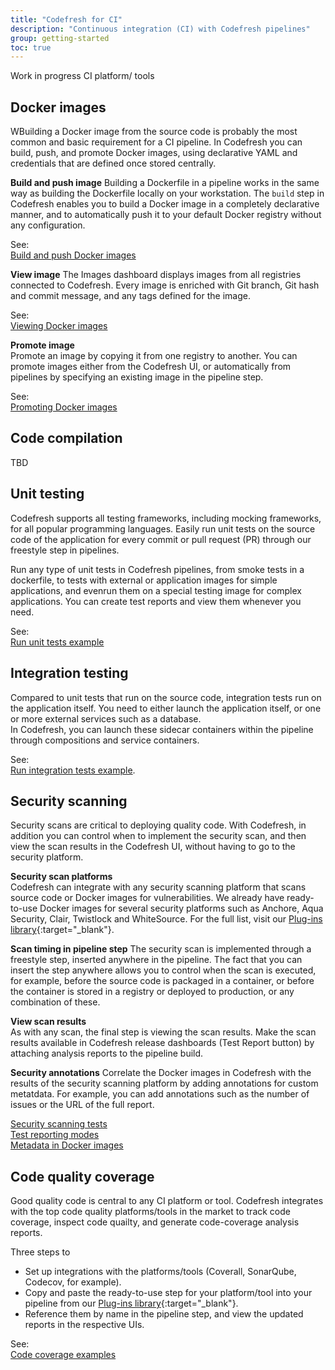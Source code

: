 ```yaml
---
title: "Codefresh for CI"
description: "Continuous integration (CI) with Codefresh pipelines"
group: getting-started
toc: true
---
```


<!--Focus on: 
Building Docker images
Compiling code
Running unit tests
Running integration tests
Security scans
Code quality  -->

Work in progress CI platform/ tools


## Docker images
WBuilding a Docker image from the source code is probably the most common and  basic requirement for a CI pipeline. In Codefresh you can build, push, and promote Docker images, using declarative YAML and credentials that are defined once stored centrally.

**Build and push image**
Building a Dockerfile in a pipeline works in the same way as building the Dockerfile locally on your workstation. The `build` step in Codefresh enables you to build a Docker image in a completely declarative manner, and to automatically push it to your default Docker registry without any configuration.  

See:    
[Build and push Docker images]({{site.baseurl}}/docs/example-catalog/ci-examples/build-and-push-an-image/)  


**View image**
The Images dashboard displays images from all registries connected to Codefresh. Every image is enriched with Git branch, Git hash and commit message, and any tags defined for the image. 

See:    
[Viewing Docker images]({{site.baseurl}}/docs/ci-cd-guides/working-with-docker-registries/#viewing-docker-images)


**Promote image**  
Promote an image by copying it from one registry to another. You can promote images either from the Codefresh UI, or automatically from pipelines by specifying an existing image in the pipeline step.

See:    
[Promoting Docker images]({{site.baseurl}}/docs/ci-cd-guides/working-with-docker-registries/#viewing-docker-images)


## Code compilation
TBD

## Unit testing
Codefresh supports all testing frameworks, including mocking frameworks, for all popular programming languages. Easily run unit tests on the source code of the application for every commit or pull request (PR) through our freestyle step in pipelines. 

Run any type of unit tests in Codefresh pipelines, from smoke tests in a dockerfile, to tests with external or application images for simple applications, and evenrun them on a special testing image for complex applications.
You can create test reports and view them whenever you need. 

See:  
[Run unit tests example]({{site.baseurl}}/docs/example-catalog/ci-examples/run-unit-tests/)


## Integration testing
Compared to unit tests that run on the source code, integration tests run on the application itself. You need to either launch the application itself, or one or more external services such as a database.  
In Codefresh, you can launch these sidecar containers within the pipeline through compositions and service containers.


See:  
[Run integration tests example]({{site.baseurl}}/docs/example-catalog/ci-examples/run-integrations-tests/).

## Security scanning
Security scans are critical to deploying quality code. With Codefresh, in addition you can control when to implement the security scan, and then view the scan results in the Codefresh UI, without having to go to the security platform.  

**Security scan platforms**  
Codefresh can integrate with any security scanning platform that scans source code or Docker images for vulnerabilities. We already have ready-to-use Docker images for several security platforms such as Anchore, Aqua Security, Clair, Twistlock and WhiteSource. For the full list, visit our [Plug-ins library](https://codefresh.io/steps/){:target="\_blank"}.

**Scan timing in pipeline step**
The security scan is implemented through a freestyle step, inserted anywhere in the pipeline. The fact that you can insert the step anywhere allows you to control when the scan is executed, for example, before the source code is packaged in a container, or before the container is stored in a registry or deployed to production, or any combination of these.

**View scan results**  
As with any scan, the final step is viewing the scan results. Make the scan results available in Codefresh release dashboards (Test Report button) by attaching analysis reports to the pipeline build. 

**Security annotations**
Correlate the Docker images in Codefresh with the results of the security scanning platform by adding annotations for custom metatdata. For example, you can add annotations such as the number of issues or the URL of the full report.


[Security scanning tests]({{site.baseurl}}/docs/testing/security-scanning/)  
[Test reporting modes]({{site.baseurl}}/docs/testing/test-reports/)  
[Metadata in Docker images]({{site.baseurl}}/docs/pipelines//docker-image-metadata/)  



## Code quality coverage
Good quality code is central to any CI platform or tool. Codefresh integrates with the top code quality platforms/tools in the market to track code coverage, inspect code quailty, and generate code-coverage analysis reports. 

Three steps to 
* Set up integrations with the platforms/tools (Coverall, SonarQube, Codecov, for example). 
* Copy and paste the ready-to-use step for your platform/tool into your pipeline from our [Plug-ins library](https://codefresh.io/steps/){:target="\_blank"}.
* Reference them by name in the pipeline step, and view the updated reports in the respective UIs.

See:  
[Code coverage examples]({{site.baseurl}}/docs/example-catalog/examples/#code-coverage-examples)


